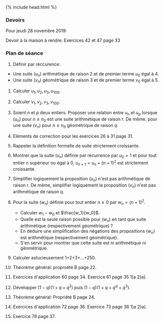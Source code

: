 {% include head.html %}

### Devoirs

Pour jeudi 28 novembre 2019:

Devoir à la maison à rendre: Exercices 42 et 47 page 33

### Plan de séance

1. Définir par réccurence:
* Une suite $(u_n)$ arithmétique de raison 2 et de premier terme $u_0$ égal à 4.
* Une suite $(v_n)$ géométrique de raison 3 et de premier terme $v_0$ égal à 5.

1. Calculer $u_1,u_2,u_3,u_{100}$.

1. Calculer $v_1,v_2,v_3,v_{100}$.

1. Soient $n$ et $p$ deux entiers. Proposer une relation entre $u_n$ et $u_p$ lorsque $(u_n)$ pour $n \geq n_0$ est une suite arithmétique de raison $r$. De même, pour une suite $(v_n)$ pour ${n \geq n_0}$ géométrique de raison $q$.

1. Eléments de correction pour les exercices 26 à 31 page 31.

1. Rappeler la définition formelle de suite strictement croissante.

1. Montrer que la suite $(u_n)$ définie par récurrence par $u_0=1$ et pour tout entier n supérieur ou égal à 0, $u_{n+1}= u_n+(n+1)^2$ est strictement croissante.

1. Simplifier logiquement la proposition $(u_n)$ n'est pas arithmétique de raison r. De même, simplifier logiquement la proposition $(v_n)$ n'est pas arithmétique de raison q.

1. Pour la suite $(w_n)$ définie pour tout entier $n \geq 0$ par $w_n=(n+1)^2$. 
   * Calculer $w_1-w_0$ et $\frac{w_1}{w_0}$.
   * Quelle est la seule raison possible pour $(w_n)$ en tant que suite arithmétique (respectivement géométrique) ?
   * En déduire une simplification des négations des propositions $(w_n)$ est arithmétique (respectivement géométrique).
   * S'en servir pour montrer que cette suite est ni arithmétique ni géométrique.

1. Calculer astucieusement 1+2+3+...+250.

1. Théorème général: proproété B page 22.

1. Exercices d'application 60 page 34. Exercice 61 page 35 1)a 2)a).

1. Développer $(1-q)(1+q+q^2)$ puis $(1-q)(1+q+q^q+q^3)$.

1. Théorème général: Propriété B page 24.

1. Exercices d'application 72 page 36. Exercice 73 page 36 1)a 2)a).

1. Exercice 78 page 37.
